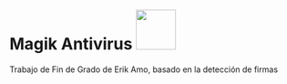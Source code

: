 <h1>
    Magik Antivirus <img src="" height="70px">
</h1>

<p>
    Trabajo de Fin de Grado de Erik Amo, basado en la detección de firmas
</p>
